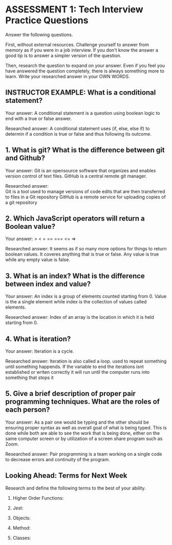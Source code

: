# ASSESSMENT 1: Tech Interview Practice Questions
Answer the following questions.

First, without external resources. Challenge yourself to answer from memory as if you were in a job interview. If you don't know the answer a good tip is to answer a simpler version of the question.

Then, research the question to expand on your answer. Even if you feel you have answered the question completely, there is always something more to learn. Write your researched answer in your OWN WORDS.

## INSTRUCTOR EXAMPLE: What is a conditional statement?

  Your answer: A conditional statement is a question using boolean logic to end with a true or false answer.

  Researched answer: A conditional statement uses (if, else, else if) to determin if a condition is true or false and thus following its outcome.



## 1. What is git? What is the difference between git and Github?

  Your answer:
  Git is an opensource software that organizes and enables version control of text files.
  GitHub is a central remote git manager.

  Researched answer:  
  Git is a tool used to manage versions of code edits that are then transferred to files in a Git repository
  GitHub  is a remote service for uploading copies of a git repository


## 2. Which JavaScript operators will return a Boolean value?

  Your answer: > < = == === <= =>

  Researched answer: 
  It seems as if so many more options for things to return boolean values. It coveres anything that is true or false. Any value is true while any empty value is false.



## 3. What is an index? What is the difference between index and value?

  Your answer: An index is a group of elements counted starting from 0. Value is the a single element while index is the collection of values called elements.

  Researched answer:  Index of an array is the location in which it is held starting from 0. 




## 4. What is iteration?

  Your answer: Iteration is a cycle.

  Researched answer: Iteration is also called a loop. used to repeat something until something happends. If the variable to end the iterations isnt established or writen correctly it will run until the computer runs into something that stops it



## 5. Give a brief description of proper pair programming techniques. What are the roles of each person?

  Your answer: As a pair one would be typing and the other should be ensuring proper syntax as well as overall goal of what is being typed. This is done while both are able to see the work that is being done, either on the same computer screen or by utilization of a screen share program such as Zoom.

  Researched answer: Pair programming is a team working on a single code to decrease errors and continuity of the program.



## Looking Ahead: Terms for Next Week

Research and define the following terms to the best of your ability.

1. Higher Order Functions:

2. Jest:

3. Objects:

4. Method:

5. Classes:
